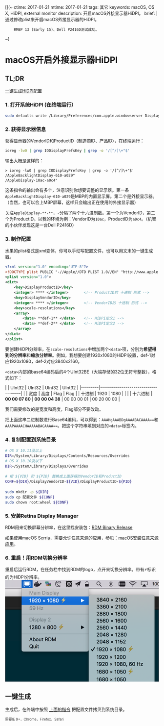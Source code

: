 [](~
    ctime: 2017-01-21
    mtime: 2017-01-21
    tags: 其它
    keywords: macOS, OS X, HiDPI, external monitor
    description: 开启macOS外接显示器HiDPI。
    brief: |
        通过修改plist来开启macOS外接显示器的HiDPI。

        RMBP 13 (Early 15)、Dell P2416D测试成功。
~)

macOS开启外接显示器HiDPI
===

## TL;DR
[一键生成HiDPI配置](#one-key)

### 1. 打开系统HiDPI (在终端运行）
```bash
sudo defaults write /Library/Preferences/com.apple.windowserver DisplayResolutionEnabled -bool YES
```

### 2. 获得显示器信息

获得显示器的VendorID和ProductID（制造商ID、产品ID），在终端运行：

```bash
ioreg -lw0 | grep IODisplayPrefsKey | grep -o '/[^/]\+"$'
```

输出大概是这样的：
```text
> ioreg -lw0 | grep IODisplayPrefsKey | grep -o '/[^/]\+"$'
/AppleBacklightDisplay-610-a029"
/AppleDisplay-10ac-a0c4"
```

这条指令的输出会有多个，注意识别你想要调整的显示器。第一条`AppleBacklightDisplay-610-a029`是MBP的内置显示屏。第二个是外接显示器。（当然，也可以合上MBP屏幕，这样只会输出正在使用的外接显示器）

关注`AppleDisplay-**-**`，`-`分隔了两个十六进制数。第一个为VendorID，第二个为ProductID。以我的环境为例：VendorID为`10ac`，ProductID为`a0c4`。（机智的小伙伴发现这是一台Dell P2416D）

### 3. 制作配置
水果的plist格式是xml变体，你可以手动写配置文件，也可以用文末的一键生成器。

```xml
<?xml version="1.0" encoding="UTF-8"?>
<!DOCTYPE plist PUBLIC "-//Apple//DTD PLIST 1.0//EN" "http://www.apple.com/DTDs/PropertyList-1.0.dtd">
<plist version="1.0">
<dict>
    <key>DisplayProductID</key>
    <integer> **** </integer>       <!-- ProductID的 十进制 形式 -->
    <key>DisplayVendorID</key>
    <integer> **** </integer>       <!-- VendorID的 十进制 形式 -->
    <key>scale-resolutions</key>
    <array>
        <data> **def-1** </data>    <!-- HiDPI定义1 -->
        <data> **def-2** </data>    <!-- HiDPI定义2 -->
    </array>
</dict>
</plist>
```

要创建HiDPI分辨率，在`scale-resolutions`中增加两个`<data>`项，分别为**希望得到的分辨率**和**缩放分辨率**。例如，我想要创建1920x1080的HiDPI设置，def-1对应1920x1080，def-2对应3840x2160。

`<data>`内部的base64编码后的4个UInt32BE（大端存储的32位无符号整数），格式如下：

|         | UInt32 | UInt32 | UInt32 | UInt32   |
|---------|-------------------------------------|
|         |  宽度  |  高度  |  Flag   |  Flag    |
| 十进制   | 1920  | 1080   |         |          |
| 十六进制 | **00 00 07 80** | **00 00 04 38** | 00 00 00 01 | 00 20 00 00 |

我们需要修改的是宽度和高度，Flag部分不要改动。

把上面这串二进制数进行Base64编码，可以得到：`AAAHgAAABDgAAAABACAAAA==`和`AAAPAAAACHAAAAABACAAAA==`。把这个字符串填到对应的`<data>`标签内。


[](< #copy-conf >)
### 4. 复制配置到系统目录
```bash
# OS X 10.11及以上
DIR=/System/Library/Displays/Contents/Resources/Overrides
# OS X 10.10及以下
DIR=/System/Library/Displays/Overrides

# 把 ${VID} 和 ${PID} 替换成上面获得的VendorID和ProductID
CONF=${DIR}/DisplayVendorID-${VID}/DisplayProductID-${PID}

sudo mkdir -p ${DIR}
sudo cp 配置文件 ${CONF}
sudo chown root:wheel ${CONF}
```

### 5. 安装Retina Display Manager
RDM用来切换屏幕分辨率，在这里找安装包：[RDM Binary Release](http://avi.alkalay.net/software/RDM/)

如果使用macOS Serria，需要允许任意来源的应用，参见：[macOS安装任意来源应用](http://osxdaily.com/2016/09/27/allow-apps-from-anywhere-macos-gatekeeper/)。

### 6. 重启！用RDM切换分辨率
重启后运行RDM，在任务栏中找到RDM的logo，点开来切换分辨率。带有⚡️标识的为HiDPI分辨率。
![RDM Screenshot](./RDM-screenshot.png)


[](< #one-key >)
## 一键生成

生成后，在终端中按照 [上面的指令](#copy-conf) 把配置文件拷贝到系统目录。

<div class="hint">需要IE 9+，Chrome，Firefox，Safari</div><div id="onekey-gen"></div>

<style>
.hint {
  margin: .5em 0;
  font-size: 80%;
  font-weight: initial;
  opacity: 0.8;
}
</style>

<script>
'use strict'
;(function(){
    var PLACEHOLDER = '1920 1080, 1600 900'
    var STYLE_FORM = { display: 'inline-block' }
    var STYLE_LABEL = { display: 'block' }
    var STYLE_FIELD_NAME_INLINE = { display: 'inline-block', width: '10ch', textAlign: 'right', marginRight: '1ch' }
    var STYLE_BUTTON = { display: 'block', height: '2em', padding: '0 2ch', margin: '.5em auto', textAlign: 'center', cursor: 'pointer' }
    var STYLE_RESOLUTION_LIST = { width: '40ch', maxWidth: '100%' }

    function $(sel) {
        return document.querySelector(sel)
    }

    function createStyleString(style) {
        function camelCaseToHyphen(str) { return str.replace(/[A-Z]/, function(r) { return '-'+r.toLowerCase() }) }
        var decls = []
        for (var key in style)
            decls.push( camelCaseToHyphen(key) + ':' + style[key] )
        return decls.join('; ')
    }

    function $el(decl, refs, models) {
        refs = refs || {}
        models = models || {}

        var tag = decl.tag || 'div'
        var html = decl.html
        var children = decl.children || []
        var classes = decl.class || decl.classes || []
        var attrs = decl.attrs || {}
        var ref = decl.ref
        var model = decl.model
        var style = decl.style || {}

        var el = document.createElement(tag)

        if (classes)
            attrs.class = typeof classes === 'string' ? classes : classes.join(' ')

        if (style)
            attrs.style = createStyleString(style)

        for (var key in attrs)
            el.setAttribute(key, String(attrs[key]))

        if (html)
            el.innerHTML = html
        else
            children.forEach( function(child){ el.appendChild( $el(child, refs, models) ) } )

        if (ref)
            refs[ref] = el

        if (model)
            el.addEventListener('input', function(e) { models[model] = e.target.value } )

        return el
    }

    function saveAsFile(blob, filename) {
        if (navigator.msSaveBlob) {
            navigator.msSaveBlob(blob, filename)
        } else {
            var link = document.createElement('a')
            var url = URL.createObjectURL(blob)
            link.setAttribute('href', url)
            link.setAttribute('download', filename)
            link.style.display = 'none'
            document.body.appendChild(link)
            link.click()
            document.body.removeChild(link)
        }
    }

    document.addEventListener('DOMContentLoaded', function() {
        console.log('onekey-gen: injecting')

        var refs = {}, models = {}

        // initialize
        $('#onekey-gen').appendChild( $el({
            tag: 'form',
            style: STYLE_FORM,
            children: [
                { tag: 'label',
                  style: STYLE_LABEL,
                  children: [
                      { tag: 'span', style: STYLE_FIELD_NAME_INLINE, html: 'VendorID' },
                      { tag: 'input', model: 'vid', attrs: { placeholder: '10ac', type: 'text', maxlength: 4 } }
                  ]
                },
                { tag: 'label',
                  style: STYLE_LABEL,
                  children: [
                      { tag: 'span', style: STYLE_FIELD_NAME_INLINE, html: 'ProductID' },
                      { tag: 'input', model: 'pid', attrs: { placeholder: 'a0c4', type: 'text', maxlength: 4 } }
                  ]
                },
                { tag: 'label',
                  style: STYLE_LABEL,
                  children: [
                      { tag: 'span', style: STYLE_FIELD_NAME_INLINE, html: '分辨率' },
                      { tag: 'input', model: 'resolution', style: STYLE_RESOLUTION_LIST, attrs: { placeholder: PLACEHOLDER } }
                  ]
                },
                { tag: 'button',
                  ref: 'generate',
                  style: STYLE_BUTTON,
                  html: '生成&amp;下载配置'
                }
            ]
        }, refs, models) )

        function generatePlist(vid, pid, resolutions) {
            function getResolutionBase64(w, h) {
                var buf = new ArrayBuffer(16)
                var view = new DataView(buf)
                view.setUint32(0, Number(w))
                view.setUint32(4, Number(h))
                view.setUint32(8, 1)
                view.setUint32(12, 0x00200000)
                return btoa(String.fromCharCode.apply(null, new Uint8Array(buf)))
            }

            var result = ''
            function L(str) { return result = result + str + '\n' }
            L('<?xml version="1.0" encoding="UTF-8"?>')
            L('<!DOCTYPE plist PUBLIC "-//Apple//DTD PLIST 1.0//EN" "http://www.apple.com/DTDs/PropertyList-1.0.dtd">')
            L('<!-- Generated Using: ' + window.location.href + ' -->')
            L('<!-- By wacky6 -->')
            L('<plist version="1.0">')
            L('<dict>')
            L('    <key>DisplayVendorID</key>')
            L('    <integer>' + Number(vid).toString(10) + '</integer>')
            L('    <key>DisplayProductID</key>')
            L('    <integer>' + Number(pid).toString(10) + '</integer>')
            L('    <key>scale-resolutions</key>')
            L('    <array>')

            resolutions.forEach( function(res) {
                L('        <data>' + getResolutionBase64(res[0], res[1]) + '</data>    <!-- ' + res[0] + 'x' + res[1] + ' -->')
                L('        <data>' + getResolutionBase64(res[0]*2, res[1]*2) + '</data>')
            } )

            L('    </array>')
            L('</dict>')
            L('</plist>')

            return result
        }

        refs.generate.addEventListener('click', function(e) {
            e.preventDefault()

            var re_hex = /^[0-9a-z]+$/
            var re_resolution = /^([0-9]+\s+[0-9]+\s*,\s*)*[0-9]+\s+[0-9]+$/

            var _vid = (models.vid || '').toLowerCase()
            var _pid = (models.pid || '').toLowerCase()
            var _resolution = models.resolution || ''

            // check input
            if ( ! re_hex.test(_vid) )
                return alert('VendorID格式不正确')

            if ( ! re_hex.test(_pid) )
                return alert('ProductID格式不正确')

            if ( ! re_resolution.test(_resolution) )
                return alert('分辨率列表格式不正确。请用英文逗号分隔多个分辨率。')

            var vid = parseInt(_vid, 16)
            var pid = parseInt(_pid, 16)
            var resolutions = _resolution.split(/\s*[,]\s*/g).map( function(s){ return s.split(/\s+/).map( Number ) } )

            var conf = generatePlist(vid, pid, resolutions)
            var blob = new Blob( [conf], { type: 'application/x-plist' } )
            var filename = 'DisplayProductID-' + Number(pid).toString(16)

            saveAsFile(blob, filename)

            alert('配置文件已下载为：'+filename)
        })
    })
})();
</script>
